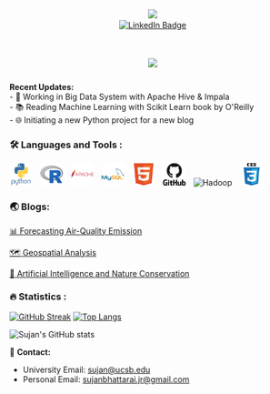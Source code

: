 <div id="header" align="center">
  <img src="https://media2.giphy.com/media/3o7qE1YN7aBOFPRw8E/giphy.gif?cid=ecf05e471znfcirjxm6vianun3sbijamo88oa489zph9lh30&ep=v1_gifs_related&rid=giphy.gif&ct=g" width="200"/>
</div>

<div id="badges" align="center">
  <a href="https://www.linkedin.com/in/bhattarai1/">
    <img src="https://img.shields.io/badge/LinkedIn-blue?style=for-the-badge&logo=linkedin&logoColor=white" alt="LinkedIn Badge"/>
  </a>
</div>

<h1 align="center">
  <img src="https://media.giphy.com/media/hvRJCLFzcasrR4ia7z/giphy.gif" width="30px"/>
</h1>

<div class="recent-updates" align="left">
  <strong class="heading">Recent Updates:</strong><br>
  - 🚀 Working in Big Data System with Apache Hive & Impala<br>
  - 📚 Reading Machine Learning with Scikit Learn book by O'Reilly<br>
  - 🌐 Initiating a new Python project for a new blog
</div>

### :hammer_and_wrench: Languages and Tools :
<div align="left">
  <!-- Python -->
  <img src="https://github.com/devicons/devicon/blob/master/icons/python/python-original-wordmark.svg" title="Python" alt="Python" width="40" height="40" style="margin-right: 10px;"/>

  <!-- R -->
  <img src="https://github.com/devicons/devicon/blob/master/icons/r/r-original.svg" title="R" alt="R" width="40" height="40" style="margin-right: 10px;"/>

  <!-- Apache -->
  <img src="https://github.com/devicons/devicon/blob/master/icons/apache/apache-original-wordmark.svg" title="Apache" alt="Apache" width="40" height="40" style="margin-right: 10px;"/>

  <!-- SQL -->
  <img src="https://github.com/devicons/devicon/blob/master/icons/mysql/mysql-original-wordmark.svg" title="SQL" alt="SQL" width="40" height="40" style="margin-right: 10px;"/>

  <!-- HTML -->
  <img src="https://github.com/devicons/devicon/blob/master/icons/html5/html5-original.svg" title="HTML5" alt="HTML" width="40" height="40" style="margin-right: 10px;"/>

  <!-- GitHub -->
  <img src="https://github.com/devicons/devicon/blob/master/icons/github/github-original-wordmark.svg" title="GitHub" alt="GitHub" width="40" height="40" style="margin-right: 10px;"/>

  <!-- Hadoop -->
  <img src="https://upload.wikimedia.org/wikipedia/commons/thumb/1/10/SAS_logo_horiz.svg/1200px-SAS_logo_horiz.svg.png" title="Hadoop" alt="Hadoop" width="40" height="40" style="margin-right: 10px;"/>

  <!-- SAS -->
  <img src="https://github.com/devicons/devicon/blob/master/icons/css3/css3-original-wordmark.svg" title="SAS" alt="SAS" width="40" height="40" style="margin-right: 10px;"/>
</div>

### :earth_asia: Blogs:

[:bar_chart: Forecasting Air-Quality Emission](https://sujan-bhattarai12.github.io/posts/southAsia_crop/)

[:world_map: Geospatial Analysis](https://sujan-bhattarai12.github.io/posts/economic_zone/)

[:robot: Artificial Intelligence and Nature Conservation](https://sujan-bhattarai12.github.io/posts/12-09-2020-AI-ethics/)

### :fire: Statistics :
[![GitHub Streak](http://github-readme-streak-stats.herokuapp.com?user=sujan-bhattarai12&theme=dark&background=000000)](https://git.io/streak-stats?v=1)
[![Top Langs](https://github-readme-stats.vercel.app/api/top-langs/?username=sujan-bhattarai12&layout=compact&theme=vision-friendly-dark)](https://github.com/anuraghazra/github-readme-stats?v=1)

![Sujan's GitHub stats](https://github-readme-stats.vercel.app/api?username=sujan-bhattarai12&show_icons=true&theme=cobalt)

📧 **Contact:**
- University Email: sujan@ucsb.edu
- Personal Email: sujanbhattarai.jr@gmail.com

